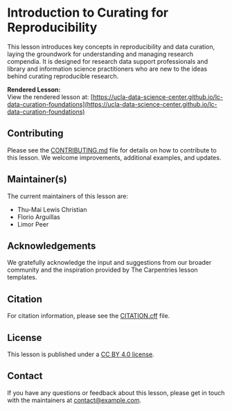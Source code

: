 # Introduction to Curating for Reproducibility

This lesson introduces key concepts in reproducibility and data curation, laying the groundwork for understanding and managing research compendia. It is designed for research data support professionals and library and information science practitioners who are new to the ideas behind curating reproducible research.

**Rendered Lesson:**  
View the rendered lesson at: [https://ucla-data-science-center.github.io/lc-data-curation-foundations](https://ucla-data-science-center.github.io/lc-data-curation-foundations)

## Contributing

Please see the [CONTRIBUTING.md](CONTRIBUTING.md) file for details on how to contribute to this lesson. We welcome improvements, additional examples, and updates.

## Maintainer(s)

The current maintainers of this lesson are:  
- Thu-Mai Lewis Christian  
- Florio Arguillas  
- Limor Peer

## Acknowledgements

We gratefully acknowledge the input and suggestions from our broader community and the inspiration provided by The Carpentries lesson templates.

## Citation

For citation information, please see the [CITATION.cff](CITATION.cff) file.

## License

This lesson is published under a [CC BY 4.0 license](LICENSE.md).

## Contact

If you have any questions or feedback about this lesson, please get in touch with the maintainers at [contact@example.com](mailto:contact@example.com).
